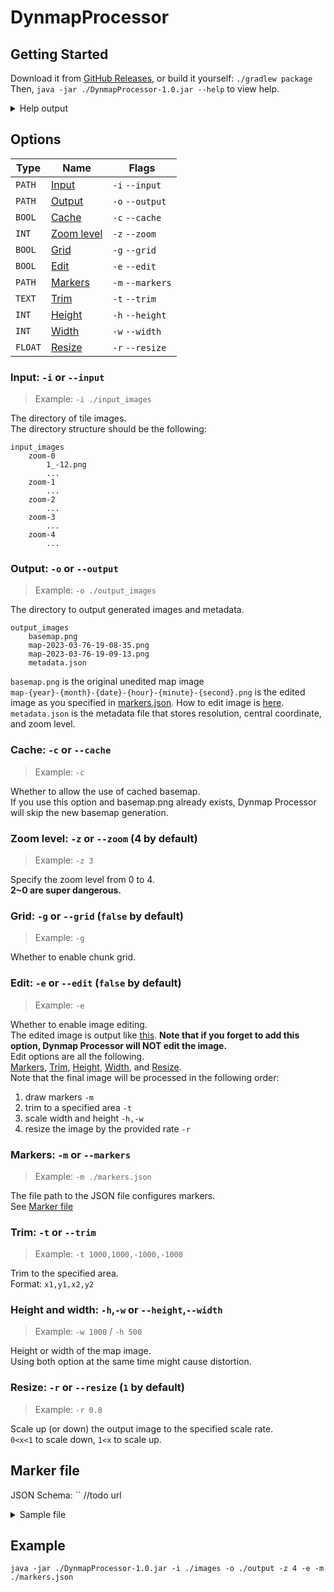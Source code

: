 # DynmapProcessor

## Getting Started
Download it from [GitHub Releases](https://github.com/jaoafa/DynmapProcessor/releases), or build it yourself: `./gradlew package`  
Then, `java -jar ./DynmapProcessor-1.0.jar --help` to view help.
<details>
    <summary>Help output</summary>  

```
Usage: main [OPTIONS]

  Welcome to Dynmap Processor.

  For more detailed information, please refer to
  https://github.com/jaoafa/DynmapProcessor#readme

Options:
  -i, --input PATH    The directory of tile images.
  -o, --output PATH   The directory to output generated images and metadata.
  -c, --cache         Whether to allow the use of cached basemap. (Skip
                      basemap generation from scratch)
  -z, --zoom INT      Specify the zoom level from 0 to 4 (4 by default)
  -g, --grid          Whether to enable chunk grid.
  -e, --edit          Whether to enable image editing.
  -m, --markers PATH  The file path to the JSON file that configures markers.
  -t, --trim TEXT     Trim to the specified area. Format: x1,y1,x2,y2
  -h, --height INT    Height of the map image. Using this with the width
                      option might cause distortion.
  -w, --width INT     Width of the map image. Using this with the height
                      option might cause distortion.
  -r, --resize FLOAT  Scale up (or down) the output image to the specified
                      scale rate. (0<x<1 to scale down, 1<x to scale up)
  --help              Show this message and exit
```
</details>

## Options
| Type    | Name                                                | Flags            |  
|---------|-----------------------------------------------------|------------------|  
| `PATH`  | [Input](#input--i-or---input)                       | `-i` `--input`   |  
| `PATH`  | [Output](#output--o-or---output)                    | `-o` `--output`  |  
| `BOOL`  | [Cache](#cache--c-or---cache)                       | `-c` `--cache`   |  
| `INT`   | [Zoom level](#zoom-level--z-or---zoom-4-by-default) | `-z` `--zoom`    |  
| `BOOL`  | [Grid](#grid--g-or---grid-false-by-default)         | `-g` `--grid`    |  
| `BOOL`  | [Edit](#edit--e-or---edit-false-by-default)         | `-e` `--edit`    |
| `PATH`  | [Markers](#markers--m-or---markers)                 | `-m` `--markers` |
| `TEXT`  | [Trim](#trim--t-or---trim)                          | `-t` `--trim`    |
| `INT`   | [Height](#height-and-width--h-w-or---height--width) | `-h` `--height`  |
| `INT`   | [Width](#height-and-width--h-w-or---height--width)  | `-w` `--width`   |
| `FLOAT` | [Resize](#resize--r-or---resize-1-by-default)       | `-r` `--resize`  |

### Input: `-i` or `--input`
> Example: `-i ./input_images`  

The directory of tile images.  
The directory structure should be the following:
```
input_images
    zoom-0
        1_-12.png
        ...
    zoom-1
        ...
    zoom-2
        ...
    zoom-3
        ...
    zoom-4
        ...
```

### Output: `-o` or `--output`
> Example: `-o ./output_images`

The directory to output generated images and metadata.
```
output_images
    basemap.png
    map-2023-03-76-19-08-35.png
    map-2023-03-76-19-09-13.png
    metadata.json
```
`basemap.png` is the original unedited map image  
`map-{year}-{month}-{date}-{hour}-{minute}-{second}.png` is the edited image as you specified in [markers.json](#marker-file). How to edit image is [here](#edit--e-or---edit-false-by-default).  
`metadata.json` is the metadata file that stores resolution, central coordinate, and zoom level.

### Cache: `-c` or `--cache`
> Example: `-c`

Whether to allow the use of cached basemap.  
If you use this option and basemap.png already exists, Dynmap Processor will skip the new basemap generation.

### Zoom level: `-z` or `--zoom` (4 by default)
> Example: `-z 3`

Specify the zoom level from 0 to 4.  
**2~0 are super dangerous.**

### Grid: `-g` or `--grid` (`false` by default)
> Example: `-g`

Whether to enable chunk grid.

### Edit: `-e` or `--edit` (`false` by default)
> Example: `-e`

Whether to enable image editing.  
The edited image is output like [this](#output--o-or---output).
**Note that if you forget to add this option, Dynmap Processor will NOT edit the image.**  
Edit options are all the following.  
[Markers](#markers--m-or---markers), [Trim](#trim--t-or---trim), [Height](#height-and-width--h-w-or---height--width), [Width](#height-and-width--h-w-or---height--width), and [Resize](#resize--r-or---resize-1-by-default).  
Note that the final image will be processed in the following order:  
1. draw markers `-m`  
2. trim to a specified area `-t`  
3. scale width and height `-h,-w`  
4. resize the image by the provided rate `-r`  

### Markers: `-m` or `--markers`
> Example: `-m ./markers.json`

The file path to the JSON file configures markers.  
See [Marker file](#marker-file)

### Trim: `-t` or `--trim`
> Example: `-t 1000,1000,-1000,-1000`

Trim to the specified area.  
Format: `x1,y1,x2,y2`

### Height and width: `-h`,`-w` or `--height`,`--width`
> Example: `-w 1000` / `-h 500`

Height or width of the map image.  
Using both option at the same time might cause distortion.

### Resize: `-r` or `--resize` (`1` by default)
> Example: `-r 0.8`

Scale up (or down) the output image to the specified scale rate.  
`0<x<1` to scale down, `1<x` to scale up.

## Marker file
JSON Schema: `` //todo url
<details>
    <summary>Sample file</summary>

```json
{
  "markers": [
    {
      "type": "Area",
      "name": "yuuaCity",
      "coordinates": [
        {
          "x": 1070,
          "y": -1873
        },
        {
          "x": 1070,
          "y": -1764
        },
        {
          "x": 704,
          "y": -1764
        },
        {
          "x": 704,
          "y": -1430
        },
        {
          "x": 1362,
          "y": -1873
        },
        {
          "x": 1362,
          "y": -1430
        }
      ],
      "color": {
        "r": 231,
        "g": 214,
        "b": 243
      },
      "overlay": {
        "r": 231,
        "g": 214,
        "b": 243,
        "a": 100
      }
    },
    {
      "type": "Line",
      "name": "Sample Line",
      "coordinates": [
        {
          "x": 511,
          "y": -511
        },
        {
          "x": -511,
          "y": 511
        }
      ],
      "color": {
        "r": 255,
        "g": 161,
        "b": 38
      },
      "overlay": {
        "r": 255,
        "g": 161,
        "b": 38,
        "a": 100
      }
    },
    {
      "type": "Circle",
      "name": "Sample Circle",
      "radius": 100,
      "coordinates": [
        {
          "x": 0,
          "y": 31
        }
      ],
      "color": {
        "r": 187,
        "g": 200,
        "b": 230
      },
      "overlay": {
        "r": 187,
        "g": 200,
        "b": 230,
        "a": 100
      }
    }
  ]
}
```
</details>


## Example
`java -jar ./DynmapProcessor-1.0.jar -i ./images -o ./output -z 4 -e -m ./markers.json`
